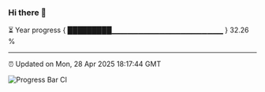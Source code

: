 ### Hi there 👋

⏳ Year progress { █████████▁▁▁▁▁▁▁▁▁▁▁▁▁▁▁▁▁▁▁▁▁ } 32.26 %

---

⏰ Updated on Mon, 28 Apr 2025 18:17:44 GMT

![Progress Bar CI](https://github.com/code-lakshay/GitHub-Actions-Demo/workflows/Progress%20Bar%20CI/badge.svg)
